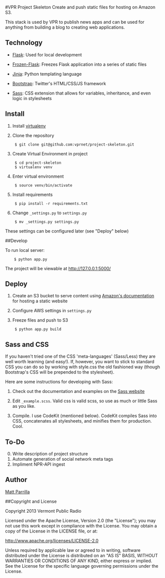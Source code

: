 #VPR Project Skeleton
Create and push static files for hosting on Amazon S3.

This stack is used by VPR to publish news apps and can be used for anything from building a blog to creating web applications.

## Technology
- [Flask](http://flask.pocoo.org/): Used for local development

- [Frozen-Flask](http://pythonhosted.org/Frozen-Flask/): Freezes Flask application into a series of static files

- [Jinja](http://jinja.pocoo.org/docs/): Python templating language

- [Bootstrap](http://getbootstrap.com/): Twitter's HTML/CSS/JS framework

- [Sass](http://sass-lang.com/): CSS extension that allows for variables, inheritance, and even logic in stylesheets

## Install 

1. Install [virtualenv](https://pypi.python.org/pypi/virtualenv)
2. Clone the repository

        $ git clone git@github.com:vprnet/project-skeleton.git

3. Create Virtual Environment in project

        $ cd project-skeleton
        $ virtualenv venv
        
4. Enter virtual environment

        $ source venv/bin/activate

5. Install requirements

        $ pip install -r requirements.txt

6. Change `_settings.py` to `settings.py`

        $ mv _settings.py settings.py
These settings can be configured later (see "Deploy" below)


##Develop

To run local server:

        $ python app.py

The project will be viewable at http://127.0.0.1:5000/

## Deploy

1. Create an S3 bucket to serve content using [Amazon's documentation](http://docs.aws.amazon.com/AmazonS3/latest/dev/WebsiteHosting.html) for hosting a static website

2. Configure AWS settings in `settings.py`

4. Freeze files and push to S3

        $ python app.py build

## Sass and CSS

If you haven't tried one of the CSS 'meta-languages' (Sass/Less) they are well worth learning (and easy!). If, however, you want to stick to standard CSS you can do so by working with style.css the old fashioned way (though Bootstrap's CSS will be prepended to the stylesheet).

Here are some instructions for developing with Sass:

1. Check out the documentation and examples on the [Sass website](http://sass-lang.com/)

2. Edit `_example.scss`. Valid css is valid scss, so use as much or little Sass as you like.

3. Compile. I use CodeKit (mentioned below). CodeKit compiles Sass into CSS, concatenates all stylesheets, and minifies them for production. Cool.

## To-Do

0. Write description of project structure
1. Automate generation of social network meta tags
2. Impliment NPR-API ingest

## Author
[Matt Parrilla](http://twitter.com/mattparrilla)

##Copyright and License

Copyright 2013 Vermont Public Radio

Licensed under the Apache License, Version 2.0 (the "License"); you may not use this work except in compliance with the License.
You may obtain a copy of the License in the LICENSE file, or at:

http://www.apache.org/licenses/LICENSE-2.0

Unless required by applicable law or agreed to in writing, software distributed under the License is distributed on an "AS IS" BASIS,
WITHOUT WARRANTIES OR CONDITIONS OF ANY KIND, either express or implied. See the License for the specific language
governing permissions under the License.

